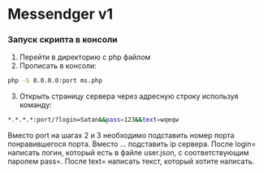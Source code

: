 # Messendger v1

### Запуск скрипта в консоли
  1. Перейти в директорию с php файлом
  2. Прописать в консоли: 
```bash
php -S 0.0.0.0:port ms.php
```
  3. Открыть страницу сервера через адресную строку используя команду:
```bash
*.*.*.*:port/?login=Satan&&pass=123&&text=wqeqw
```
Вместо port на шагах 2 и 3 необходимо подставить номер порта понравившегося порта.
Вместо *.*.*.* подставить ip сервера.
После login= написать логин, который есть в файле user.json, с соответствующим паролем pass=.
После text= написать текст, который хотите написать.
